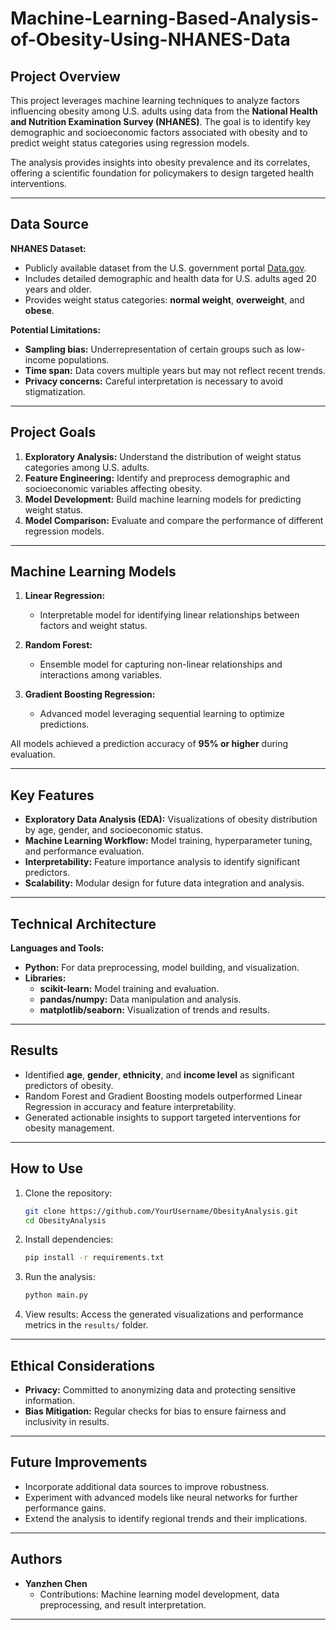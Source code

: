 # Machine-Learning-Based-Analysis-of-Obesity-Using-NHANES-Data

## Project Overview  
This project leverages machine learning techniques to analyze factors influencing obesity among U.S. adults using data from the **National Health and Nutrition Examination Survey (NHANES)**. The goal is to identify key demographic and socioeconomic factors associated with obesity and to predict weight status categories using regression models.  

The analysis provides insights into obesity prevalence and its correlates, offering a scientific foundation for policymakers to design targeted health interventions.  

---

## Data Source  
**NHANES Dataset:**  
- Publicly available dataset from the U.S. government portal [Data.gov](https://data.gov).  
- Includes detailed demographic and health data for U.S. adults aged 20 years and older.  
- Provides weight status categories: **normal weight**, **overweight**, and **obese**.  

**Potential Limitations:**  
- **Sampling bias:** Underrepresentation of certain groups such as low-income populations.  
- **Time span:** Data covers multiple years but may not reflect recent trends.  
- **Privacy concerns:** Careful interpretation is necessary to avoid stigmatization.  

---

## Project Goals  
1. **Exploratory Analysis:** Understand the distribution of weight status categories among U.S. adults.  
2. **Feature Engineering:** Identify and preprocess demographic and socioeconomic variables affecting obesity.  
3. **Model Development:** Build machine learning models for predicting weight status.  
4. **Model Comparison:** Evaluate and compare the performance of different regression models.  

---

## Machine Learning Models  
1. **Linear Regression:**  
   - Interpretable model for identifying linear relationships between factors and weight status.  

2. **Random Forest:**  
   - Ensemble model for capturing non-linear relationships and interactions among variables.  

3. **Gradient Boosting Regression:**  
   - Advanced model leveraging sequential learning to optimize predictions.  

All models achieved a prediction accuracy of **95% or higher** during evaluation.  

---

## Key Features  
- **Exploratory Data Analysis (EDA):** Visualizations of obesity distribution by age, gender, and socioeconomic status.  
- **Machine Learning Workflow:** Model training, hyperparameter tuning, and performance evaluation.  
- **Interpretability:** Feature importance analysis to identify significant predictors.  
- **Scalability:** Modular design for future data integration and analysis.  

---

## Technical Architecture  
**Languages and Tools:**  
- **Python:** For data preprocessing, model building, and visualization.  
- **Libraries:**  
  - **scikit-learn:** Model training and evaluation.  
  - **pandas/numpy:** Data manipulation and analysis.  
  - **matplotlib/seaborn:** Visualization of trends and results.  

---

## Results  
- Identified **age**, **gender**, **ethnicity**, and **income level** as significant predictors of obesity.  
- Random Forest and Gradient Boosting models outperformed Linear Regression in accuracy and feature interpretability.  
- Generated actionable insights to support targeted interventions for obesity management.  

---

## How to Use  
1. Clone the repository:  
   ```bash  
   git clone https://github.com/YourUsername/ObesityAnalysis.git  
   cd ObesityAnalysis  
   ```  

2. Install dependencies:  
   ```bash  
   pip install -r requirements.txt  
   ```  

3. Run the analysis:  
   ```bash  
   python main.py  
   ```  

4. View results: Access the generated visualizations and performance metrics in the `results/` folder.  

---

## Ethical Considerations  
- **Privacy:** Committed to anonymizing data and protecting sensitive information.  
- **Bias Mitigation:** Regular checks for bias to ensure fairness and inclusivity in results.  

---

## Future Improvements  
- Incorporate additional data sources to improve robustness.  
- Experiment with advanced models like neural networks for further performance gains.  
- Extend the analysis to identify regional trends and their implications.  

---

## Authors  
- **Yanzhen Chen**  
  - Contributions: Machine learning model development, data preprocessing, and result interpretation.  

---

